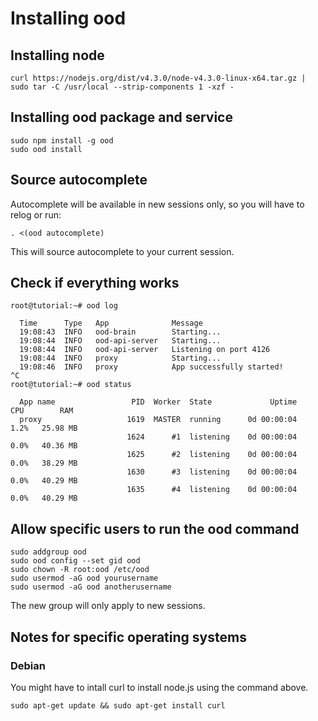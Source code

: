 # Installing ood

## Installing node
```
curl https://nodejs.org/dist/v4.3.0/node-v4.3.0-linux-x64.tar.gz | sudo tar -C /usr/local --strip-components 1 -xzf -
```

## Installing ood package and service
```
sudo npm install -g ood
sudo ood install
```

## Source autocomplete
Autocomplete will be available in new sessions only, so you will have to relog or run:
```
. <(ood autocomplete)
```
This will source autocomplete to your current session.

## Check if everything works
```
root@tutorial:~# ood log

  Time      Type   App              Message  
  19:08:43  INFO   ood-brain        Starting...  
  19:08:44  INFO   ood-api-server   Starting...  
  19:08:44  INFO   ood-api-server   Listening on port 4126  
  19:08:44  INFO   proxy            Starting...  
  19:08:46  INFO   proxy            App successfully started!  
^C
root@tutorial:~# ood status

  App name                 PID  Worker  State             Uptime     CPU        RAM  
  proxy                   1619  MASTER  running      0d 00:00:04    1.2%   25.98 MB  
                          1624      #1  listening    0d 00:00:04    0.0%   40.36 MB  
                          1625      #2  listening    0d 00:00:04    0.0%   38.29 MB  
                          1630      #3  listening    0d 00:00:04    0.0%   40.29 MB  
                          1635      #4  listening    0d 00:00:04    0.0%   40.29 MB  

```

## Allow specific users to run the ood command
```
sudo addgroup ood
sudo ood config --set gid ood
sudo chown -R root:ood /etc/ood
sudo usermod -aG ood yourusername
sudo usermod -aG ood anotherusername
```
The new group will only apply to new sessions.

## Notes for specific operating systems
### Debian
You might have to intall curl to install node.js using the command above.
```
sudo apt-get update && sudo apt-get install curl
```


